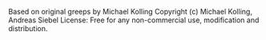 Based on original greeps by Michael Kolling
Copyright (c) Michael Kolling, Andreas Siebel
License: Free for any non-commercial use, modification and distribution.
